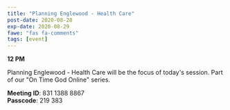 ```yaml
---
title: "Planning Englewood - Health Care"
post-date: 2020-08-28
exp-date: 2020-08-29
fawe: "fas fa-comments"
tags: [event]
---
```

**12 PM**

Planning Englewood - Health Care will be the focus of today's session. Part of our "On Time God Online" series.

<p class="text-danger"><b>Meeting ID</b>: 831 1388 8867
<br>
<b>Passcode</b>: 219 383
</p>